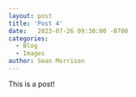 ```yaml
---
layout: post
title: 'Post 4'
date:   2023-07-26 09:30:00 -0700
categories:
  - Blog
  - Images
author: Sean Morrison
---
```


This is a post!